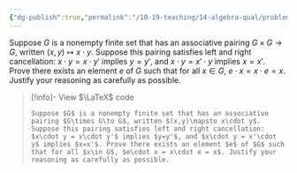 ```yaml
---
{"dg-publish":true,"permalink":"/10-19-teaching/14-algebra-qual/problem-from-past-exams/group-theory/existence-of-an-identity-element-in-a-group/","tags":["group_theory"],"updated":"2025-03-15T15:46:26-07:00"}
---
```


Suppose $G$ is a nonempty finite set that has an associative pairing $G\times G\to G$, written $(x,y)\mapsto x\cdot y$. Suppose this pairing satisfies left and right cancellation: $x\cdot y = x\cdot y'$ implies $y=y'$, and $x\cdot y = x'\cdot y$ implies $x=x'$. Prove there exists an element $e$ of $G$ such that for all $x\in G$, $e\cdot x = x\cdot e = x$. Justify your reasoning as carefully as possible.

> [!info]- View $\LaTeX$ code
> ```
> Suppose $G$ is a nonempty finite set that has an associative pairing $G\times G\to G$, written $(x,y)\mapsto x\cdot y$. Suppose this pairing satisfies left and right cancellation: $x\cdot y = x\cdot y'$ implies $y=y'$, and $x\cdot y = x'\cdot y$ implies $x=x'$. Prove there exists an element $e$ of $G$ such that for all $x\in G$, $e\cdot x = x\cdot e = x$. Justify your reasoning as carefully as possible.
> ```